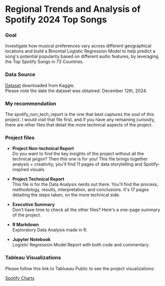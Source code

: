 # Regional Trends and Analysis of Spotify 2024 Top Songs

### Goal

Investigate how musical preferences vary across different geographical locations and build a Binomial Logistic Regression Model to help predict a song's potential popularity based on different audio features, by leveraging the Top Spotify Songs in 73 Countries.

### Data Source

[Dataset](https://www.kaggle.com/datasets/asaniczka/top-spotify-songs-in-73-countries-daily-updated) downloaded from Kaggle.<br>
Please note the date the dataset was obtained: December 12th, 2024.

### My recommendation

The spotify_non_tech_report is the one that best captures the soul of this project. 
I would visit that file first, and if you have any remaining curiosity, there are other files that detail the more technical aspects of the project. 

### Project files

* <b>Project Non-technical Report</b><br>
Do you want to find the key insights of the project without all the technical jargon? Then this one is for you!
This file brings together analysis + creativity, you'll find 11 pages of data storytelling and Spotify-inspired visuals.

* <b>Project Technical Report</b><br>
This file is for the Data Analysis nerds out there. You'll find the process, methodology, results, interpretation, and conclusions.
It's 17 pages detailing the steps taken, on the more technical side.

* <b>Executive Summary</b><br>
Don't have time to check all the other files? Here's a one-page summary of the project.

* <b>R Markdown</b><br>
Exploratory Data Analysis made in R. 

* <b>Jupyter Notebook</b><br>
Logistic Regression Model Report with both code and commentary.

### Tableau Visualizations

Please follow this link to Tablueau Public to see the project visualizations:

[Spotify Charts](https://public.tableau.com/views/spotify_charts_17353242293170/SpotifyCorrelations?:language=en-US&:sid=&:redirect=auth&:display_count=n&:origin=viz_share_link)		

